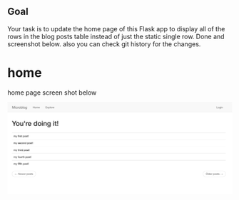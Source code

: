 ## Goal
Your task is to update the home page of this Flask app to display all of the rows in the blog posts table instead of just the static single row.
 Done and screenshot below. also you can check git history for the changes.
# home 

home page screen shot below

![home page](/home.png)
